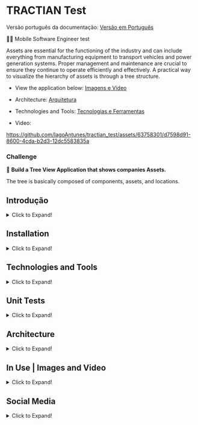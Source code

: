 # TRACTIAN Test

Versão português da documentação: [Versão em Português](https://github.com/IagoAntunes/tractian_test/blob/main/README.md)

:iphone::large_blue_circle: Mobile Software Engineer test

Assets are essential for the functioning of the industry and can include everything from manufacturing equipment to transport vehicles and power generation systems. Proper management and maintenance are crucial to ensure they continue to operate efficiently and effectively. A practical way to visualize the hierarchy of assets is through a tree structure.

- View the application below: [Imagens e Vídeo](#em-uso--imagens-e-video)
- Architecture: [Arquitetura](#arquitetura)
- Technologies and Tools: [Tecnologias e Ferramentas](#tecnologias-e-ferramentas)

- Video:

https://github.com/IagoAntunes/tractian_test/assets/63758301/d7598d91-8600-4cda-b2d3-12dc5583835a

### Challenge

📌 **Build a Tree View Application that shows companies Assets.**

The tree is basically composed of components, assets, and locations.

## Introdução

<details>
<summary>Click to Expand!</summary>

Welcome to the Tree View Application project! This project was developed as part of a technical challenge to build an application that displays companies' assets in a hierarchical tree structure. Visualizing assets in a tree format facilitates understanding the relationship between locations, assets, and components, enabling more efficient and effective management of industrial resources.
In this application, you will be able to:

- Visualize the hierarchy of assets in a tree structure.
- Filter assets based on different criteria such as status, text, qrCode.
- Store and retrieve asset data locally to support offline functionality.
- View the status of assets of a unit.

Below, you will find the instructions for installation, use, and details for this project.

</details>

## Installation

<details>
<summary>Click to Expand!</summary>

To install this project, follow these steps:

1. Clone the repository:
    ```sh
    git clone https://github.com/IagoAntunes/tractian_test.git
    ```
2. Install the dependencies:
    ```sh
    flutter pub get
    ```
3. Run:
    ```sh
    flutter run
    ```
</details>

## Technologies and Tools

<details>
<summary>Click to Expand!</summary>

### Tecnologias 
- Flutter

### Ferramentas
- [GetX](https://pub.dev/packages/get) - Used for state management, navigation, and dependency injection.
- [dio](https://pub.dev/packages/dio) - Package used for making HTTP requests (not used as the data is mocked).
- [get_storage](https://pub.dev/packages/get_storage) - Package used for data storage, allowing offline functionality of the application.
- [internet_connection_checker](https://pub.dev/packages/internet_connection_checker) - Used to check if the user has an internet connection.
- [qr_code_scanner](https://pub.dev/packages/qr_code_scanner) - Used to read data from a QR code and filter assets.
- [path_provider](https://pub.dev/packages/path_provider) - Used to access mock data in the assets folder, making runtime queries dynamic without fixed data.

</details>

## Unit Tests

<details>
<summary>Click to Expand!</summary>

```Coverage is a metric that indicates how many lines of code, instructions, conditions, or paths of the program are tested by the set of unit tests.```

**Coverage:** 81,2%

Unit tests are used to test individual units of code. In Flutter, unit tests are written using the flutter_test library, with the help of other libraries like [**mocktail**](https://pub.dev/packages/mocktail)

To run the unit tests, follow these steps:

```dart
flutter test
```

</details>

## Architecture

<details>
<summary>Click to Expand!</summary>
  
This project uses Clean Architecture to organize the code in a modular and decoupled manner, facilitating system maintenance and evolution. The folder structure is organized as follows:

### Folder Structure

```
lib
│
├── core
│
├── features
|
├── settings

```

- **core:** Contains code and rules that are shared between the application's functionalities.
- **features** Contains the code for each functionality.
- **settings** Contains theme settings such as color styles, texts, and dependency injection.

```
features
│
├── domain
│ ├── entities
│ ├── models
│ ├── repositories
│ └── requests
│ └── responses
│
├── external
│ ├── datasources
│ └── dao
│
├── infra
│ ├── repositories
│ └── datasources
│ └── dao
│
└── presentation
├── controllers
├── pages
└── widgets
```
- **domain:** Contains repository abstractions and models (entities) that represent the application's fundamental data.
  - `entities:` Models that represent data.
  - `repositories:` Repository interfaces.

- **external:** Responsible for implementing external data sources and data access objects (DAO).
  - `datasources:` Implementation of external data sources, such as APIs.
  - `dao:` Data access objects for local storage.

- **infra:** Contains the implementation of repositories and abstractions of data sources.
  - `repositories:` Implementation of repository interfaces defined in the domain.
  - `datasources:` Interfaces of external data sources.

- **presentation:** Contains code related to the user interface (UI) and controllers.
  - `controllers:` Controllers managing the presentation logic.
  - `pages:` Application pages.
  - `widgets:` Reusable UI components.

### Package Abstraction

To avoid code coupling to specific packages, abstractions were used for packages like Dio (for HTTP requests) and GetStorage (for local storage). This ensures the application maintains flexibility and can be easily adapted or replaced by other implementations without major changes to the codebase.

</details>
</details>

## In Use | Images and Video

<details>
<summary>Click to Expand!</summary>

[<img  height="600px" width="285px" alt="Warpnet"  src="https://github.com/IagoAntunes/tractian_test/blob/main/assets/github/home_page.png"/>](HomePage)
[<img  height="600px" width="285px" alt="Warpnet"  src="https://github.com/IagoAntunes/tractian_test/blob/main/assets/github/assets_page.png"/>](AssetsPage)
[<img  height="600px" width="285px" alt="Warpnet"  src="https://github.com/IagoAntunes/tractian_test/blob/main/assets/github/assets_page_filter_energy.png"/>](AssetsPageFilterEnergy)
[<img  height="600px" width="285px" alt="Warpnet"  src="https://github.com/IagoAntunes/tractian_test/blob/main/assets/github/assets_page_filter_alert.png"/>](AssetsPageFilterAlert)
[<img  height="600px" width="285px" alt="Warpnet"  src="https://github.com/IagoAntunes/tractian_test/blob/main/assets/github/assets_page_filter_text.png"/>](AssetsPageFilterAlert)
[<img  height="600px" width="285px" alt="Warpnet"  src="https://github.com/IagoAntunes/tractian_test/blob/main/assets/github/assets_page_filter_qr.png"/>](AssetsPageFilterQr)

<details>
<summary>Pages in English!</summary>
    
[<img  height="600px" width="285px" alt="Warpnet"  src="https://github.com/IagoAntunes/tractian_test/blob/main/assets/github/home_page_english.png"/>](HomePageEnglish)
[<img  height="600px" width="285px" alt="Warpnet"  src="https://github.com/IagoAntunes/tractian_test/blob/main/assets/github/assets_page_english.png"/>](AssetsPage)
    
</details>

</details>


## Social Media

<details>
<summary>Click to Expand!</summary>

Social Media links below:

- [LinkedIn](https://www.linkedin.com/in/iagoaferreira/)

</details>
